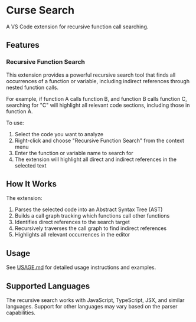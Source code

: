 # Curse Search

A VS Code extension for recursive function call searching.

## Features

### Recursive Function Search

This extension provides a powerful recursive search tool that finds all occurrences of a function or variable, including indirect references through nested function calls.

For example, if function A calls function B, and function B calls function C, searching for "C" will highlight all relevant code sections, including those in function A.

To use:
1. Select the code you want to analyze
2. Right-click and choose "Recursive Function Search" from the context menu
3. Enter the function or variable name to search for
4. The extension will highlight all direct and indirect references in the selected text

## How It Works

The extension:
1. Parses the selected code into an Abstract Syntax Tree (AST)
2. Builds a call graph tracking which functions call other functions
3. Identifies direct references to the search target
4. Recursively traverses the call graph to find indirect references
5. Highlights all relevant occurrences in the editor

## Usage

See [USAGE.md](USAGE.md) for detailed usage instructions and examples.

## Supported Languages

The recursive search works with JavaScript, TypeScript, JSX, and similar languages. Support for other languages may vary based on the parser capabilities.

